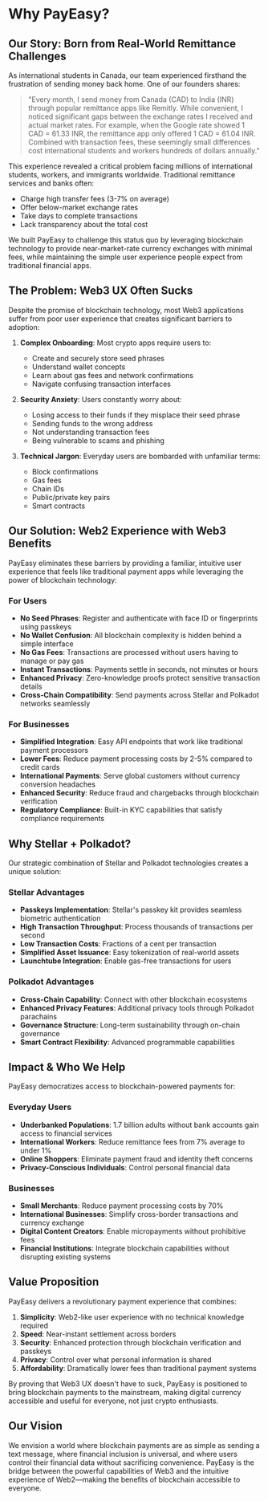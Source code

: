 # Why PayEasy?

## Our Story: Born from Real-World Remittance Challenges

As international students in Canada, our team experienced firsthand the frustration of sending money back home. One of our founders shares:

> "Every month, I send money from Canada (CAD) to India (INR) through popular remittance apps like Remitly. While convenient, I noticed significant gaps between the exchange rates I received and actual market rates. For example, when the Google rate showed 1 CAD = 61.33 INR, the remittance app only offered 1 CAD = 61.04 INR. Combined with transaction fees, these seemingly small differences cost international students and workers hundreds of dollars annually."

This experience revealed a critical problem facing millions of international students, workers, and immigrants worldwide. Traditional remittance services and banks often:

- Charge high transfer fees (3-7% on average)
- Offer below-market exchange rates
- Take days to complete transactions
- Lack transparency about the total cost

We built PayEasy to challenge this status quo by leveraging blockchain technology to provide near-market-rate currency exchanges with minimal fees, while maintaining the simple user experience people expect from traditional financial apps.

## The Problem: Web3 UX Often Sucks

Despite the promise of blockchain technology, most Web3 applications suffer from poor user experience that creates significant barriers to adoption:

1. **Complex Onboarding**: Most crypto apps require users to:
   - Create and securely store seed phrases
   - Understand wallet concepts
   - Learn about gas fees and network confirmations
   - Navigate confusing transaction interfaces

2. **Security Anxiety**: Users constantly worry about:
   - Losing access to their funds if they misplace their seed phrase
   - Sending funds to the wrong address
   - Not understanding transaction fees
   - Being vulnerable to scams and phishing

3. **Technical Jargon**: Everyday users are bombarded with unfamiliar terms:
   - Block confirmations
   - Gas fees
   - Chain IDs
   - Public/private key pairs
   - Smart contracts

## Our Solution: Web2 Experience with Web3 Benefits

PayEasy eliminates these barriers by providing a familiar, intuitive user experience that feels like traditional payment apps while leveraging the power of blockchain technology:

### For Users
- **No Seed Phrases**: Register and authenticate with face ID or fingerprints using passkeys
- **No Wallet Confusion**: All blockchain complexity is hidden behind a simple interface
- **No Gas Fees**: Transactions are processed without users having to manage or pay gas
- **Instant Transactions**: Payments settle in seconds, not minutes or hours
- **Enhanced Privacy**: Zero-knowledge proofs protect sensitive transaction details
- **Cross-Chain Compatibility**: Send payments across Stellar and Polkadot networks seamlessly

### For Businesses
- **Simplified Integration**: Easy API endpoints that work like traditional payment processors
- **Lower Fees**: Reduce payment processing costs by 2-5% compared to credit cards
- **International Payments**: Serve global customers without currency conversion headaches
- **Enhanced Security**: Reduce fraud and chargebacks through blockchain verification
- **Regulatory Compliance**: Built-in KYC capabilities that satisfy compliance requirements

## Why Stellar + Polkadot?

Our strategic combination of Stellar and Polkadot technologies creates a unique solution:

### Stellar Advantages
- **Passkeys Implementation**: Stellar's passkey kit provides seamless biometric authentication
- **High Transaction Throughput**: Process thousands of transactions per second
- **Low Transaction Costs**: Fractions of a cent per transaction
- **Simplified Asset Issuance**: Easy tokenization of real-world assets
- **Launchtube Integration**: Enable gas-free transactions for users

### Polkadot Advantages
- **Cross-Chain Capability**: Connect with other blockchain ecosystems
- **Enhanced Privacy Features**: Additional privacy tools through Polkadot parachains
- **Governance Structure**: Long-term sustainability through on-chain governance
- **Smart Contract Flexibility**: Advanced programmable capabilities

## Impact & Who We Help

PayEasy democratizes access to blockchain-powered payments for:

### Everyday Users
- **Underbanked Populations**: 1.7 billion adults without bank accounts gain access to financial services
- **International Workers**: Reduce remittance fees from 7% average to under 1%
- **Online Shoppers**: Eliminate payment fraud and identity theft concerns
- **Privacy-Conscious Individuals**: Control personal financial data

### Businesses
- **Small Merchants**: Reduce payment processing costs by 70%
- **International Businesses**: Simplify cross-border transactions and currency exchange
- **Digital Content Creators**: Enable micropayments without prohibitive fees
- **Financial Institutions**: Integrate blockchain capabilities without disrupting existing systems

## Value Proposition

PayEasy delivers a revolutionary payment experience that combines:

1. **Simplicity**: Web2-like user experience with no technical knowledge required
2. **Speed**: Near-instant settlement across borders
3. **Security**: Enhanced protection through blockchain verification and passkeys
4. **Privacy**: Control over what personal information is shared
5. **Affordability**: Dramatically lower fees than traditional payment systems

By proving that Web3 UX doesn't have to suck, PayEasy is positioned to bring blockchain payments to the mainstream, making digital currency accessible and useful for everyone, not just crypto enthusiasts.

## Our Vision

We envision a world where blockchain payments are as simple as sending a text message, where financial inclusion is universal, and where users control their financial data without sacrificing convenience. PayEasy is the bridge between the powerful capabilities of Web3 and the intuitive experience of Web2—making the benefits of blockchain accessible to everyone. 
